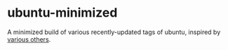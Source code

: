# ubuntu-minimized

A minimized build of various recently-updated tags of ubuntu, inspired by [various others](https://hub.docker.com/search?q=ubuntu-unminimized).
